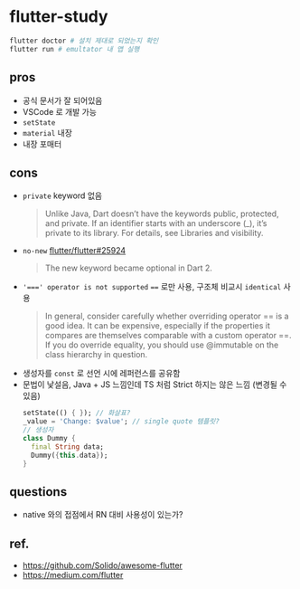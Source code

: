 # flutter-study

``` bash
flutter doctor # 설치 제대로 되었는지 확인
flutter run # emultator 내 앱 실행
```

## pros

- 공식 문서가 잘 되어있음
- VSCode 로 개발 가능
- `setState`
- `material` 내장
- 내장 포매터

## cons

- `private` keyword 없음 
  > Unlike Java, Dart doesn’t have the keywords public, protected, and private. If an identifier starts with an underscore (_), it’s private to its library. For details, see Libraries and visibility.
- `no-new` [flutter/flutter#25924](https://github.com/flutter/flutter/issues/25924)
  > The new keyword became optional in Dart 2.
- `'===' operator is not supported` `==` 로만 사용, 구조체 비교시 `identical` 사용
  > In general, consider carefully whether overriding operator == is a good idea. It can be expensive, especially if the properties it compares are themselves comparable with a custom operator ==. If you do override equality, you should use @immutable on the class hierarchy in question.
- 생성자를 `const` 로 선언 시에 레퍼런스를 공유함
- 문법이 낯설음, Java + JS 느낌인데 TS 처럼 Strict 하지는 않은 느낌 (변경될 수 있음)
  ``` dart
  setState(() { }); // 화살표?
  _value = 'Change: $value'; // single quote 템플릿?
  // 생성자
  class Dummy {
    final String data;
    Dummy({this.data});
  }
  ```

## questions

- native 와의 접점에서 RN 대비 사용성이 있는가?

## ref.

- https://github.com/Solido/awesome-flutter
- https://medium.com/flutter
